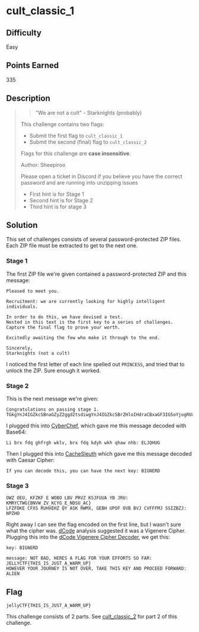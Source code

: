 # cult_classic_1

## Difficulty

Easy

## Points Earned

335

## Description

> > "We are not a cult" - Starknights (probably)
> 
> This challenge contains two flags:
> 
> - Submit the first flag to `cult_classic_1`
> - Submit the second (final) flag to `cult_classic_2`
>
> Flags for this challenge are **case insensitive**.
> 
> Author: Sheepiroo
> 
> Please open a ticket in Discord if you believe you have the correct password and are running into unzipping issues
>
> - First hint is for Stage 1
> - Second hint is for Stage 2
> - Third hint is for stage 3

## Solution 

This set of challenges consists of several password-protected ZIP files. Each ZIP file must be extracted to get to the next one.

### Stage 1

The first ZIP file we're given contained a password-protected ZIP and this message:

```
Pleased to meet you.

Recruitment: we are currently looking for highly intelligent individuals. 

In order to do this, we have devised a test. 
Nested in this text is the first key to a series of challenges. 
Capture the final flag to prove your worth. 

Excitedly awaiting the few who make it through to the end.

Sincerely,
Starknights (not a cult)
```

I noticed the first letter of each line spelled out `PRINCESS`, and tried that to unlock the ZIP. Sure enough it worked.

### Stage 2

This is the next message we're given:

```
Congratulations on passing stage 1.
TGkgYnJ4IGZkcSBnaGZyZ2ggd2tsdiwgYnJ4IGZkcSBrZHloIHdraCBxaGF3IG5oYjogRUxKUUhVRw==
```

I plugged this into [CyberChef](https://gchq.github.io/CyberChef/), which gave me this message decoded with Base64:

```
Li brx fdq ghfrgh wklv, brx fdq kdyh wkh qhaw nhb: ELJQHUG
```

Then I plugged this into [CacheSleuth](https://www.cachesleuth.com/multidecoder/) which gave me this message decoded with Caesar Cipher:

```
If you can decode this, you can have the next key: BIGNERD
```

### Stage 3

```
OWZ OEU, KFZKF E WOBO LBV PRVZ KSJFUUA YB JRU: KMRYCTWG{BNVW_ZV_KCYG_E_NDSU_AC}
LFZFDKE CFXS RUHVEHZ QY ASK RWMX, GEBH UPOF OVB BVJ CVFFFMJ SSIZBZJ: NPZHO
```

Right away I can see the flag encoded on the first line, but I wasn't sure what the cipher was. [dCode](https://www.dcode.fr/cipher-identifier) analysis suggested it was a Vigenere Cipher. Plugging this into the [dCode Vigenere Cipher Decoder](https://www.dcode.fr/vigenere-cipher), we get this:

```
key: BIGNERD

message: NOT BAD, HERES A FLAG FOR YOUR EFFORTS SO FAR: JELLYCTF{THIS_IS_JUST_A_WARM_UP}
HOWEVER YOUR JOURNEY IS NOT OVER, TAKE THIS KEY AND PROCEED FORWARD: ALIEN
```

## Flag

`jellyCTF{THIS_IS_JUST_A_WARM_UP}`

This challenge consists of 2 parts. See [cult_classic_2](./cult_classic_2.md) for part 2 of this challenge.